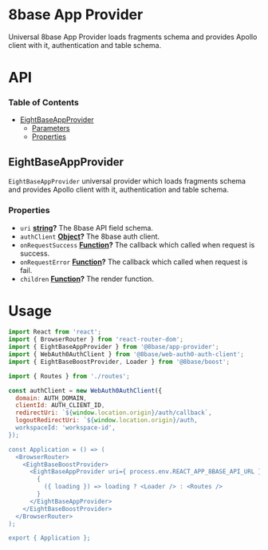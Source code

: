 # 8base App Provider

Universal 8base App Provider loads fragments schema and provides Apollo client with it, authentication and table schema.

# API

<!-- Generated by documentation.js. Update this documentation by updating the source code. -->

### Table of Contents

-   [EightBaseAppProvider](#eightbaseappprovider)
    -   [Parameters](#parameters)
    -   [Properties](#properties)

## EightBaseAppProvider

`EightBaseAppProvider` universal provider which loads fragments schema and provides Apollo client with it, authentication and table schema.

### Properties

-   `uri` **[string](https://developer.mozilla.org/docs/Web/JavaScript/Reference/Global_Objects/String)?** The 8base API field schema.
-   `authClient` **[Object](https://developer.mozilla.org/docs/Web/JavaScript/Reference/Global_Objects/Object)?** The 8base auth client.
-   `onRequestSuccess` **[Function](https://developer.mozilla.org/docs/Web/JavaScript/Reference/Statements/function)?** The callback which called when request is success.
-   `onRequestError` **[Function](https://developer.mozilla.org/docs/Web/JavaScript/Reference/Statements/function)?** The callback which called when request is fail.
-   `children` **[Function](https://developer.mozilla.org/docs/Web/JavaScript/Reference/Statements/function)?** The render function.

# Usage

```js
import React from 'react';
import { BrowserRouter } from 'react-router-dom';
import { EightBaseAppProvider } from '@8base/app-provider';
import { WebAuth0AuthClient } from '@8base/web-auth0-auth-client';
import { EightBaseBoostProvider, Loader } from '@8base/boost';

import { Routes } from './routes';

const authClient = new WebAuth0AuthClient({
  domain: AUTH_DOMAIN,
  clientId: AUTH_CLIENT_ID,
  redirectUri: `${window.location.origin}/auth/callback`,
  logoutRedirectUri: `${window.location.origin}/auth,
  workspaceId: 'workspace-id',
});

const Application = () => (
  <BrowserRouter>
    <EightBaseBoostProvider>
      <EightBaseAppProvider uri={ process.env.REACT_APP_8BASE_API_URL } authClient={ authClient }>
        {
          ({ loading }) => loading ? <Loader /> : <Routes />
        }
      </EightBaseAppProvider>
    </EightBaseBoostProvider>
  </BrowserRouter>
);

export { Application };
```
